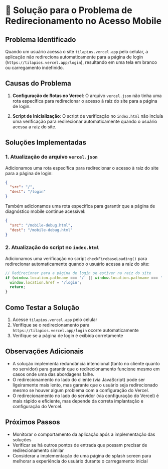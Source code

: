 # 🔄 Solução para o Problema de Redirecionamento no Acesso Mobile

## Problema Identificado

Quando um usuário acessa o site `tilapios.vercel.app` pelo celular, a aplicação não redireciona automaticamente para a página de login (`https://tilapios.vercel.app/login`), resultando em uma tela em branco ou carregamento indefinido.

## Causas do Problema

1. **Configuração de Rotas no Vercel**: O arquivo `vercel.json` não tinha uma rota específica para redirecionar o acesso à raiz do site para a página de login.

2. **Script de Inicialização**: O script de verificação no `index.html` não incluía uma verificação para redirecionar automaticamente quando o usuário acessa a raiz do site.

## Soluções Implementadas

### 1. Atualização do arquivo `vercel.json`

Adicionamos uma rota específica para redirecionar o acesso à raiz do site para a página de login:

```json
{
  "src": "/",
  "dest": "/login"
}
```

Também adicionamos uma rota específica para garantir que a página de diagnóstico mobile continue acessível:

```json
{
  "src": "/mobile-debug.html",
  "dest": "/mobile-debug.html"
}
```

### 2. Atualização do script no `index.html`

Adicionamos uma verificação no script `checkFirebaseLoading()` para redirecionar automaticamente quando o usuário acessa a raiz do site:

```javascript
// Redirecionar para a página de login se estiver na raiz do site
if (window.location.pathname === '/' || window.location.pathname === '') {
  window.location.href = '/login';
  return;
}
```

## Como Testar a Solução

1. Acesse `tilapios.vercel.app` pelo celular
2. Verifique se o redirecionamento para `https://tilapios.vercel.app/login` ocorre automaticamente
3. Verifique se a página de login é exibida corretamente

## Observações Adicionais

- A solução implementa redundância intencional (tanto no cliente quanto no servidor) para garantir que o redirecionamento funcione mesmo em casos onde uma das abordagens falhe.
- O redirecionamento no lado do cliente (via JavaScript) pode ser ligeiramente mais lento, mas garante que o usuário seja redirecionado mesmo se houver algum problema com a configuração do Vercel.
- O redirecionamento no lado do servidor (via configuração do Vercel) é mais rápido e eficiente, mas depende da correta implantação e configuração do Vercel.

## Próximos Passos

- Monitorar o comportamento da aplicação após a implementação das soluções
- Verificar se há outros pontos de entrada que possam precisar de redirecionamento similar
- Considerar a implementação de uma página de splash screen para melhorar a experiência do usuário durante o carregamento inicial